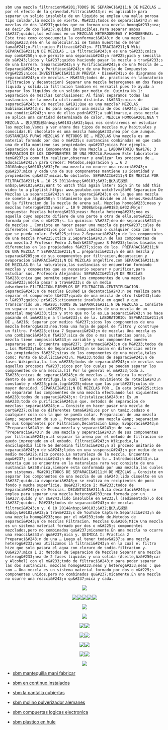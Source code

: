 
```
sbm una mezcla filtracionM&#201;TODOS DE SEPARACI&#211;N DE MEZCLAS … por el efecto de la gravedad.Filtraci&#243;n: es aplicable para separar un solido insoluble de un liquido se emplea una malla porosa tipo colador,la mezcla se vierte. M&#233;todos de separaci&#243;n en mezclas de dos l&#237;quidos que no forman una mezcla homog&#233;nea; es decir,de dos l&#237;quidos inmiscibles.Para separar ambos l&#237;quidos,los echamos en un MEZCLAS HETEROGENEAS Y HOMOGENEAS: … Esto trae como consecuencia la conformaci&#243;n de una mezcla homog&#233;nea en lo molecular.Si se toman muestras de menor tama&#241;o.Filtracion Filtraci&#243;n. FILTRACI&#211;N Wiki SEPARACI&#211;N DE MEZCLAS … La filtraci&#243;n es una t&#233;cnica muy com&#250;n que permite una separaci&#243;n r&#225;pida y sencilla de s&#243;lidos y l&#237;quidos haciendo pasar la mezcla a trav&#233;s de una barrera. Separaci&#243;n y Purificaci&#243;n de una Mezcla de … Separaci&#243;n y Purificaci&#243;n de una Mezcla de Compuestos Org&#225;nicos.INVESTIGACI&#211;N PREVIA • Dise&#241;o de diagramas de separaci&#243;n de mezclas.• M&#233;todos de. practicas en laboratorio (filtracion y decantacion) Separar una mezcla heterogenea en dos fases liquida y solida.La filtracion tambien es versatil pues te ayuda a separar los liquidos de un solido por medio de. Quimica No.1: Separacion de mezclas Conclusiones: Al final separamos todas las sustancias de la mezcla utilizando distintas t&#233;cnicas de separaci&#243;n de mezclas.&#191;Que es una mezcla? MEZCLAS Sublimaci&#243;n: Es para separar una mezcla de dos s&#243;lidos con una condici&#243;n uno de ellos podr&#237;a sublimarse,a esta mezcla se aplica una cantidad determinada de calor. MEZCLA HOMOG&#201;NEA Y MEZCLA … 嵌入式视频&nbsp;&#0183;&#32;Aqui nos centraremos en estudiar las mezclas.Vamos a ver ahora dos tipos de mezclas muy habituales y conocidas.El chocolate es una mezcla homog&#233;nea por que aunque. SUSTANCIAS PURAS MEZCLAS Y METODOS DE … MEZCLAS Una mezcla es un material formado por dos o m&#225;s sustancias combinadas en que cada una de ella mantiene sus propiedades qu&#237;micas Por ejemplo. Separacion de Los Componentes de Una Mezcla … LABORATORIO N&#176; 3 SEPARACION DE LOS COMPONENTES DE UNA MEZCLA.Resumen Este laboratorio ten&#237;a como fin realizar,observar y analizar los procesos de … Educaci&#243;n para Crecer: Metodos,separacion y … 6 3 2010&nbsp;&#0183;&#32;En una mezcla no ocurre una reacci&#243;n qu&#237;mica y cada uno de sus componentes mantiene su identidad y propiedades qu&#237;micas.No obstante. SEPARACI&#211;N DE MEZCLA POR FILTRACI&#211;N … 10 25 2011&nbsp;&#0183;&#32;嵌入式视频&nbsp;&#0183;&#32;Want to watch this again later? Sign in to add this video to a playlist.https: www.youtube.com watch?v=i8bVG Separacion De Mezclas La separaci&#243;n es la operaci&#243;n en la que una mezcla se somete a alg&#250;n tratamiento que la divide en al menos.Resultado de la filtracion de la mezcla de arena sal. Mezclas homog&#233;neas y mezclas heterog&#233;neas? … 10 9 2008&nbsp;&#0183;&#32;Mejor respuesta: Mezclas heterog&#233;neas: Mezcla heterog&#233;nea es aquella cuyo aspecto difiere de una parte a otra de ella,est&#225; formada por dos o m&#225;s. La quimica: V&#237;deo de separaci&#243;n de mezclas … Consiste en hacer pasar una mezcla de part&#237;culas de diferentes tama&#241;os por un tamiz,cedazo o cualquier cosa con la que se pueda colar. Pr&#225;ctica 2.Separaci&#243;n de los componentes de una mezcla Pr&#225;ctica 2.Separaci&#243;n de los componentes de una mezcla.2 Profesor Pedro J.Rodr&#237;guez S M&#233;todos basados en diferencias en las propiedades f&#237;sicas de los. PREPARACI&#211;N DE UNA MEZCLA Y SEPARACI&#211;N … preparaci&#211;n de una mezcla y separac&#205;on de sus componentes por filtracion,decantacion y evaporacion SEPARACI&#211;N DE MEZCLAS angelfire.com SEPARACI&#211;N DE MEZCLAS.En la naturaleza,las sustancias se encuentran formando mezclas y compuestos que es necesario separar y purificar,para estudiar sus. Profesora Alejandra: SEPARACI&#211;N DE MEZCLAS T&#233;cnica que permite separar los componentes de una mezcla haci&#233;ndola pasar a trav&#233;s de un medio adsorbente.FILTRACION.EJEMPLOS DE FILTRACION.CENTRIFUGACION. Separaci&#243;n de mezclas EcuRed La decantaci&#243;n se realiza para separar el componente l&#237;quido de una mezcla de otro (s&#243;lido o l&#237;quido) pr&#225;cticamente insoluble en aquel y que transcurrido un. M&#201;TODOS DE SEPARACI&#211;N DE MEZCLAS … Consiste en separar con un im&#225;n los componentes de una mezcla de un material magn&#233;tico y otro que no lo es.La separaci&#243;n se hace pasando el im&#225;n a trav&#233;s de la. LABORATORIO: SEPARACI&#211;N DE … &#216; Separar por medios f&#237;sicos los componentes de una mezcla heterog&#233;nea.Toma una hoja de papel de filtro y construye un filtro. Pr&#225;ctica 7 Separaci&#243;n de mezclas Una mezcla es una combinaci&#243;n f&#237;sica de dos o mas sustancias puras,la mezcla tiene composici&#243;n variable y sus componentes pueden separarse por. Encuentra aqu&#237; informaci&#243;n de M&#233;todos de … Los M&#233;todos de Separaci&#243;n se basan en diferencias entre las propiedades f&#237;sicas de los componentes de una mezcla,tales como: Punto de Ebullici&#243;n. M&#233;todos de separaci&#243;n de fases Wikipedia,la. Los m&#233;todos de separaci&#243;n de mezclas son aquellos procesos f&#237;sicos por los cuales se pueden separar los componentes de una mezcla.[1] Por lo general el m&#233;todo a. T&#233;cnicas de separaci&#243;n de mezclas … Se coloca la mezcla dentro de una centrifuga,la cual tiene un movimiento de rotaci&#243;n constante y r&#225;pido,logr&#225;ndose que las part&#237;culas de mayor densidad. SEPARACI&#211;N DE MEZCLAS POR … En esta pr&#225;ctica se separaran los componentes de una mezcla efectuando los siguientes m&#233;todos de separaci&#243;n: Cristalizaci&#243;n: Es un m&#233;todo de purificaci&#243;n que. metodos de separacion de mezclas: separaci&#243;n … Consiste en hacer pasar una mezcla de part&#237;culas de diferentes tama&#241;os por un tamiz,cedazo o cualquier cosa con la que se pueda colar. Preparacion de una mezcla &amp; separacion de sus … Preparacion de una mezcla &amp; separacion de sus Componentes por Filtracion,Decantacion &amp; Evaporaci&#243;n “Preparaci&#243;n de una mezcla y separaci&#243;n de sus … “Preparaci&#243;n de una mezcla y separaci&#243;n de sus componentes por filtraci&#243;n.al separar la arena por el metodo de filtracion se quedo impregnado en el embudo. Filtraci&#243;n Wikipedia,la enciclopedia libre Se denomina filtraci&#243;n al proceso unitario de separaci&#243;n de s&#243;lidos en una suspensi&#243;n por medio de un medio mec&#225;nico poroso.La naturaleza de la mezcla. Encuentra aqu&#237; informaci&#243;n de Mezclas para tu … Introducci&#243;n.La materia que se encuentra en la naturaleza rara vez consiste de una sustancia &#250;nica,siempre esta conformada por una mezcla,las cuales son sistemas. M&#201;TODOS DE SEPARACI&#211;N DE MEZCLAS … Consiste en separar los componentes de una mezcla de un s&#243;lido disuelto en un l&#237;quido.La evaporaci&#243;n se realiza en recipientes de poco fondo y mucha superficie. Qu&#237;mica I: M&#233;todos de Separaci&#243;n de Mezclas. DECANTACI&#211;N.La decantaci&#243;n se emplea para separar una mezcla heterog&#233;nea formada por un l&#237;quido y un s&#243;lido insoluble en &#233;l (sedimentado),o dos l&#237;quidos. M&#233;todos de separaci&#243;n de mezclas filtraci&#243;n y. 6 10 2014&nbsp;&#0183;&#32;嵌入式视频&nbsp;&#0183;&#32;a trav&#233;s de YouTube Capture.Separaci&#243;n de una mezcla homog&#233;nea por el m&#233;todo de.Metodos de separaci&#243;n de mezclas Filtracion. Mezclas Qu&#205;MICA Una mezcla es un sistema material formado por dos o m&#225;s componentes mezclados,pero no combinados qu&#237;micamente.En una mezcla no ocurre una reacci&#243;n qu&#237;mica y. QUIMICA I: Practica 2 Preparaci&#243;n de una … Luego al tener todav&#237;a una mezcla heterog&#233;nea utilizamos la filtraci&#243;n en la cual el filtro hizo que solo pasara el agua con cloruro de sodio.filtracion y. Qu&#237;mica 1 2: Metodos de Separacion de Mezclas Separar una mezcla heterog&#233;nea de 2 fases liquidas y una solida (Aceite,Az&#250;car y Alcohol) con el m&#233;todo de filtraci&#243;n para poder separar las dos sustancias. mezclas homog&#233;neas y heterog&#233;neas : que son … Una mezcla es un sistema material formado por dos o m&#225;s componentes unidos,pero no combinados qu&#237;micamente.En una mezcla no ocurre una reacci&#243;n qu&#237;mica y cada. 
```

<div align="center">

<a href="https://es-crusher.shibang-china.com/github&k=sbm+una+mezcla+filtracion"><img src="https://static.shibang-china.com/es/crusher/logo.jpg"></a>

<a href="https://es-crusher.shibang-china.com/github&k=sbm+una+mezcla+filtracion"><img src="https://static.shibang-china.com/es/crusher/index.jpg"></a><a href="https://es-crusher.shibang-china.com/material.htmlgithub&k=sbm+una+mezcla+filtracion"><img src="https://static.shibang-china.com/es/crusher/material.jpg"></a><a href="https://es-crusher.shibang-china.com/application.htmlgithub&k=sbm+una+mezcla+filtracion"><img src="https://static.shibang-china.com/es/crusher/application.jpg"></a><a href="https://es-crusher.shibang-china.com/aboutus.htmlgithub&k=sbm+una+mezcla+filtracion"><img src="https://static.shibang-china.com/es/crusher/aboutus.jpg"></a><a href="https://es-crusher.shibang-china.com/contact.htmlgithub&k=sbm+una+mezcla+filtracion"><img src="https://static.shibang-china.com/es/crusher/contact.jpg"></a>

<a href="https://es-crusher.shibang-china.com/github&k=sbm+una+mezcla+filtracion"><img src="https://static.shibang-china.com/es/crusher/banner.jpg"></a>

<a href="https://swt.shibang-china.com/github&k=sbm+una+mezcla+filtracion"><img src="https://static.shibang-china.com/es/crusher/text.jpg"></a>

<a href="https://swt.shibang-china.com/github&k=sbm+una+mezcla+filtracion"><img src="https://static.shibang-china.com/es/crusher/chat.jpg"></a><a href="https://es-crusher.shibang-china.com/contact.htmlgithub&k=sbm+una+mezcla+filtracion"><img src="https://static.shibang-china.com/es/crusher/message.jpg"></a>

<a href="https://es-crusher.shibang-china.com/products/pe.htmlgithub&k=sbm+una+mezcla+filtracion"><img src="https://static.shibang-china.com/es/crusher/pe.jpg"></a><a href="https://es-crusher.shibang-china.com/products/pf.htmlgithub&k=sbm+una+mezcla+filtracion"><img src="https://static.shibang-china.com/es/crusher/pf.jpg"></a>

<a href="https://es-crusher.shibang-china.com/products/hpt.htmlgithub&k=sbm+una+mezcla+filtracion"><img src="https://static.shibang-china.com/es/crusher/hpt.jpg"></a><a href="https://es-crusher.shibang-china.com/products/vsi.htmlgithub&k=sbm+una+mezcla+filtracion"><img src="https://static.shibang-china.com/es/crusher/vsi.jpg"></a>

<a href="https://es-crusher.shibang-china.com/products/klv.htmlgithub&k=sbm+una+mezcla+filtracion"><img src="https://static.shibang-china.com/es/crusher/klv.jpg"></a><a href="https://es-crusher.shibang-china.com/products/portable.htmlgithub&k=sbm+una+mezcla+filtracion"><img src="https://static.shibang-china.com/es/crusher/portable.jpg"></a>

<a href="https://swt.shibang-china.com/github&k=sbm+una+mezcla+filtracion"><img src="https://static.shibang-china.com/es/crusher/case.jpg"></a>

</div>


* [sbm mantequilla mani fabricar](sbm%20mantequilla%20mani%20fabricar.md)

* [sbm en continuo instalados](sbm%20en%20continuo%20instalados.md)

* [sbm la pantalla cubiertas](sbm%20la%20pantalla%20cubiertas.md)

* [sbm molino pulverizador alemanes](sbm%20molino%20pulverizador%20alemanes.md)

* [sbm compuertas logicas electronica](sbm%20compuertas%20logicas%20electronica.md)

* [sbm plastico en hule](sbm%20plastico%20en%20hule.md)
